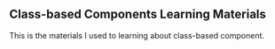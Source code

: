 ## Class-based Components Learning Materials

This is the materials I used to learning about class-based component.
